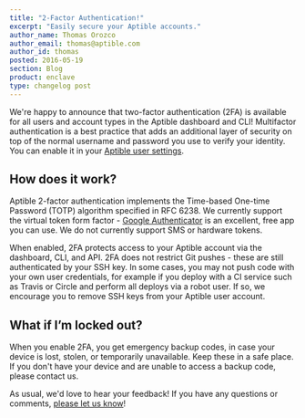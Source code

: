 ```yaml
---
title: "2-Factor Authentication!"
excerpt: "Easily secure your Aptible accounts."
author_name: Thomas Orozco
author_email: thomas@aptible.com
author_id: thomas
posted: 2016-05-19
section: Blog
product: enclave
type: changelog post
---
```

We're happy to announce that two-factor authentication (2FA) is available for all users and account types in the Aptible dashboard and CLI! Multifactor authentication is a best practice that adds an additional layer of security on top of the normal username and password you use to verify your identity. You can enable it in your [Aptible user settings](https://dashboard.aptible.com/settings/protected/admin).

## How does it work?

Aptible 2-factor authentication implements the Time-based One-time Password (TOTP) algorithm specified in RFC 6238. We currently support the virtual token form factor - [Google Authenticator][0] is an excellent, free app you can use. We do not currently support SMS or hardware tokens.

When enabled, 2FA protects access to your Aptible account via the dashboard, CLI, and API. 2FA does not restrict Git pushes - these are still authenticated by your SSH key. In some cases, you may not push code with your own user credentials, for example if you deploy with a CI service such as Travis or Circle and perform all deploys via a robot user. If so, we encourage you to remove SSH keys from your Aptible user account.

## What if I’m locked out?

When you enable 2FA, you get emergency backup codes, in case your device is lost, stolen, or temporarily unavailable. Keep these in a safe place. If you don't have your device and are unable to access a backup code, please contact us.

As usual, we'd love to hear your feedback! If you have any questions or comments, [please let us know][1]!

  [0]: https://support.google.com/accounts/answer/1066447?hl=en
  [1]: /contact/
